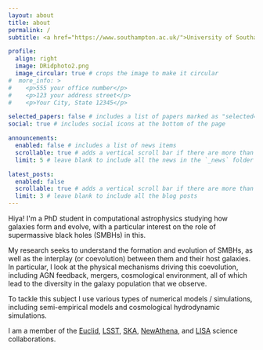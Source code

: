 ```yaml
---
layout: about
title: about
permalink: /
subtitle: <a href="https://www.southampton.ac.uk/">University of Southampton</a>.

profile:
  align: right
  image: DRidphoto2.png
  image_circular: true # crops the image to make it circular
#  more_info: >
#    <p>555 your office number</p>
#    <p>123 your address street</p>
#    <p>Your City, State 12345</p>

selected_papers: false # includes a list of papers marked as "selected={true}"
social: true # includes social icons at the bottom of the page

announcements:
  enabled: false # includes a list of news items
  scrollable: true # adds a vertical scroll bar if there are more than 3 news items
  limit: 5 # leave blank to include all the news in the `_news` folder

latest_posts:
  enabled: false
  scrollable: true # adds a vertical scroll bar if there are more than 3 new posts items
  limit: 3 # leave blank to include all the blog posts
---
```


Hiya! I'm a PhD student in computational astrophysics studying how galaxies form and evolve, with a particular interest on the role of supermassive black holes (SMBHs) in this.

My research seeks to understand the formation and evolution of SMBHs, as well as the interplay (or coevolution) between them and their host galaxies. In particular, I look at the physical mechanisms driving this coevolution, including AGN feedback, mergers, cosmological environment, all of which lead to the diversity in the galaxy population that we observe.

To tackle this subject I use various types of numerical models / simulations, including semi-empirical models and cosmological hydrodynamic simulations.

I am a member of the [Euclid](https://www.esa.int/Science_Exploration/Space_Science/Euclid), [LSST](https://www.lsst.org/about), [SKA](https://www.skao.int/en), [NewAthena](https://www.cosmos.esa.int/web/athena), and [LISA](https://www.esa.int/Science_Exploration/Space_Science/LISA) science collaborations.

